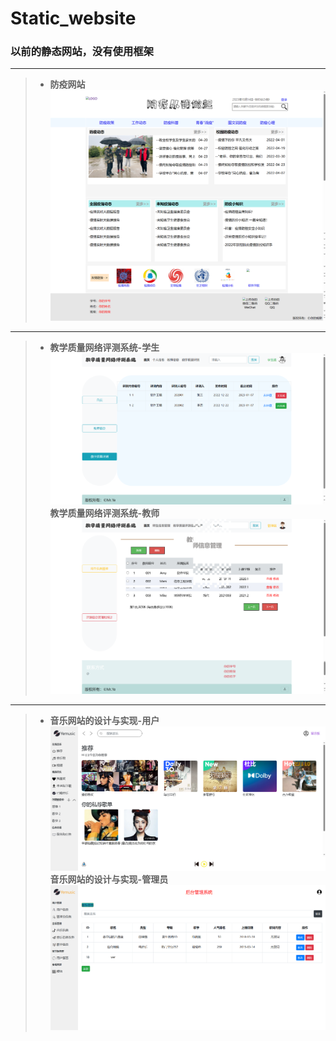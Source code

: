 # Static_website
### 以前的静态网站，没有使用框架

*** 
>- **防疫网站**
![防疫网站](images/fangyi.png)
***
>- **教学质量网络评测系统-学生**
>![学生端](images/pingce_student.png)
>  **教学质量网络评测系统-教师**
>![教师端](images/pingce_tercher.png)
***
>- **音乐网站的设计与实现-用户**
>![用户](images/music_user.png)
>  **音乐网站的设计与实现-管理员**
>![管理员](images/music_admin.png)
